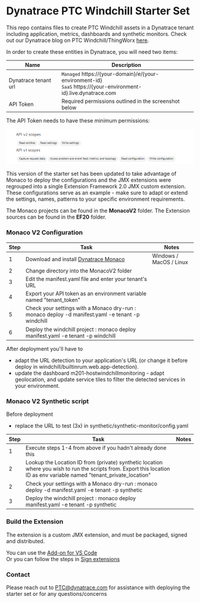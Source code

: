 # Dynatrace PTC Windchill Starter Set
This repo contains files to create PTC Windchill assets in a Dynatrace tenant including application, metrics, dashboards and synthetic monitors. Check out our Dynatrace blog on PTC Windchill/ThingWorx [here](https://www.dynatrace.com/news/blog/ai-driven-observability-for-ptc-windchill-thingworx/).

In order to create these entities in Dynatrace, you will need two items:

Name | Description
------------ | -------------
Dynatrace tenant url | `Managed` https://{your-domain}/e/{your-environment-id}  <br/>`SaaS` https://{your-environment-id}.live.dynatrace.com
API Token | Required permissions outlined in the screenshot below

The API Token needs to have these minimum permissions:

![GitHub Logo](/images/TokenPermissions.png)

This version of the starter set has been updated to take advantage of Monaco to deploy the configurations and the JMX extensions were regrouped into a single Extension Framework 2.0 JMX custom extension. These configurations serve as an example - make sure to adapt or extend the settings, names, patterns to your specific environment requirements.

The Monaco projects can be found in the **MonacoV2** folder.
The Extension sources can be found in the **EF20** folder.

### Monaco V2 Configuration

Step | Task | Notes  
---- | ---- | ----  
1 | Download and install [Dynatrace Monaco](https://docs.dynatrace.com/docs/deliver/configuration-as-code/monaco/installation) | Windows / MacOS / Linux  
2 | Change directory into the MonacoV2 folder  
3 | Edit the manifest.yaml file and enter your tenant's URL   
4 | Export your API token as an environment variable named "tenant_token"  
5 | Check your settings with a Monaco dry-run : monaco deploy -d manifest.yaml -e tenant -p windchill  
6 | Deploy the windchill project : monaco deploy manifest.yaml -e tenant -p windchill  

After deployment you'll have to 
* adapt the URL detection to your application's URL (or change it before deploy in windchill/builtinrum.web.app-detection).
* update the dashboard m201-hostwindchillmonitoring - adapt geolocation, and update service tiles to filter the detected services in your environment.


### Monaco V2 Synthetic script

Before deployment
* replace the URL to test (3x) in synthetic/synthetic-monitor/config.yaml

Step | Task | Notes  
---- | ---- | ----  
1 | Execute steps 1-4 from above if you hadn't already done this  
2 | Lookup the Location ID from (private) synthetic location where you wish to run the scripts from. Export this location ID as env variable named "tenant_private_location"  
2 | Check your settings with a Monaco dry-run : monaco deploy -d manifest.yaml -e tenant -p synthetic  
3 | Deploy the windchill project : monaco deploy manifest.yaml -e tenant -p synthetic  


### Build the Extension

The extension is a custom JMX extension, and must be packaged, signed and distributed.

You can use the [Add-on for VS Code](https://developer.dynatrace.com/develop/dynatrace-extensions-vscode/getting-started)  
Or you can follow the steps in [Sign extensions](https://docs.dynatrace.com/docs/ingest-from/extensions20/sign-extension)


### Contact

Please reach out to PTC@dynatrace.com for assistance with deploying the starter set or for any questions/concerns
